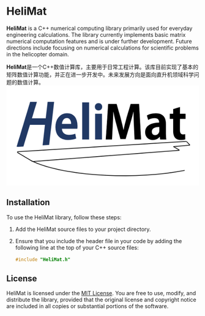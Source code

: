 # HeliMat

**HeliMat** is a C++ numerical computing library primarily used for everyday engineering calculations. The library currently implements basic matrix numerical computation features and is under further development. Future directions include focusing on numerical calculations for scientific problems in the helicopter domain.

**HeliMat**是一个C++数值计算库，主要用于日常工程计算。该库目前实现了基本的矩阵数值计算功能，并正在进一步开发中。未来发展方向是面向直升机领域科学问题的数值计算。
![Example Image](HeliMatLogo.png)

## Installation

To use the HeliMat library, follow these steps:

1. Add the HeliMat source files to your project directory.
2. Ensure that you include the header file in your code by adding the following line at the top of your C++ source files:

   ```cpp
   #include "HeliMat.h"

## License

HeliMat is licensed under the [MIT License](LICENSE). You are free to use, modify, and distribute the library, provided that the original license and copyright notice are included in all copies or substantial portions of the software.
